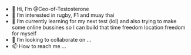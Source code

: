 - 👋 Hi, I’m @Ceo-of-Testosterone
- 👀 I’m interested in rugby, F1 and muay thai
- 🌱 I’m currently learning for my next test (lol) and also trying to make some online bussines so I can build that time freedom location freedom for myself
- 💞️ I’m looking to collaborate on ...
- 📫 How to reach me ...

<!---
Ceo-of-Testosterone/Ceo-of-Testosterone is a ✨ special ✨ repository because its `README.md` (this file) appears on your GitHub profile.
You can click the Preview link to take a look at your changes.
--->
